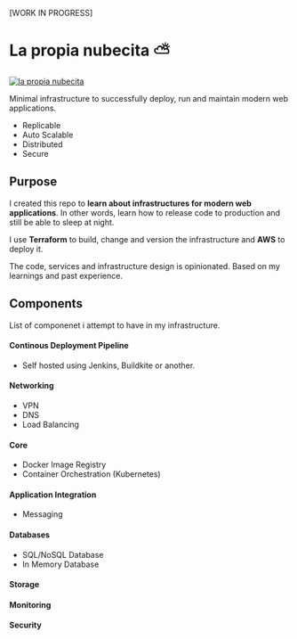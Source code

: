 [WORK IN PROGRESS]

# La propia nubecita ⛅️
[![la propia nubecita](https://img.youtube.com/vi/d440dCl1Mbo/1.jpg)](https://www.youtube.com/watch?v=d440dCl1Mbo)

Minimal infrastructure to successfully deploy, run and maintain modern web applications.

- Replicable
- Auto Scalable
- Distributed
- Secure

## Purpose

I created this repo to **learn about infrastructures for modern web applications**. In other words, learn how to release code to production and still be able to sleep at night.

I use **Terraform** to build, change and version the infrastructure and  **AWS** to deploy it.

The code, services and infrastructure design is opinionated. Based on my learnings and past experience.

## Components

List of componenet i attempt to have in my infrastructure.

#### Continous Deployment Pipeline

- Self hosted using Jenkins, Buildkite or another.

#### Networking

- VPN
- DNS
- Load Balancing

#### Core

- Docker Image Registry
- Container Orchestration (Kubernetes)

#### Application Integration

- Messaging

#### Databases

- SQL/NoSQL Database
- In Memory Database

#### Storage


#### Monitoring


#### Security

